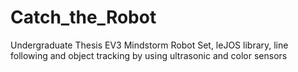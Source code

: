 # Catch_the_Robot
Undergraduate Thesis
EV3 Mindstorm Robot Set, leJOS library, line following and object tracking by using ultrasonic and color sensors
